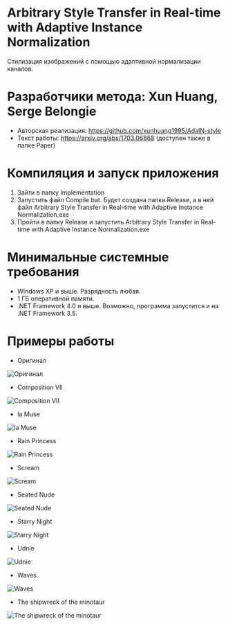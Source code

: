 # Arbitrary Style Transfer in Real-time with Adaptive Instance Normalization
Стилизация изображений с помощью адаптивной нормализации каналов.

# Разработчики метода: Xun Huang, Serge Belongie
* Авторская реализация: https://github.com/xunhuang1995/AdaIN-style
* Текст работы: https://arxiv.org/abs/1703.06868 (доступен также в папке Paper)

# Компиляция и запуск приложения
1. Зайти в папку Implementation
2. Запустить файл Compile.bat. Будет создана папка Release, а в ней файл Arbitrary Style Transfer in Real-time with Adaptive Instance Normalization.exe
3. Пройти в папку Release и запустить Arbitrary Style Transfer in Real-time with Adaptive Instance Normalization.exe

# Минимальные системные требования
* Windows XP и выше. Разрядность любая.
* 1 ГБ оперативной памяти.
* .NET Framework 4.0 и выше. Возможно, программа запустится и на .NET Framework 3.5.

# Примеры работы

* Оригинал

![Оригинал](https://github.com/ColorfulSoft/StyleTransfer-Colorization-SuperResolution/blob/master/Style%20Transfer/2017.%20Arbitrary%20Style%20Transfer%20in%20Real-time%20with%20Adaptive%20Instance%20Normalization/Examples/Content.jpg)

* Composition VII

![Composition VII](https://github.com/ColorfulSoft/StyleTransfer-Colorization-SuperResolution/blob/master/Style%20Transfer/2017.%20Arbitrary%20Style%20Transfer%20in%20Real-time%20with%20Adaptive%20Instance%20Normalization/Examples/Composition_VII_Tubingen.jpg)

* la Muse

![la Muse](https://github.com/ColorfulSoft/StyleTransfer-Colorization-SuperResolution/blob/master/Style%20Transfer/2017.%20Arbitrary%20Style%20Transfer%20in%20Real-time%20with%20Adaptive%20Instance%20Normalization/Examples/La_Muse_Tubingen.jpg)

* Rain Princess

![Rain Princess](https://github.com/ColorfulSoft/StyleTransfer-Colorization-SuperResolution/blob/master/Style%20Transfer/2017.%20Arbitrary%20Style%20Transfer%20in%20Real-time%20with%20Adaptive%20Instance%20Normalization/Examples/Rain_Princess_Tubingen.jpg)

* Scream

![Scream](https://github.com/ColorfulSoft/StyleTransfer-Colorization-SuperResolution/blob/master/Style%20Transfer/2017.%20Arbitrary%20Style%20Transfer%20in%20Real-time%20with%20Adaptive%20Instance%20Normalization/Examples/Scream_Tubingen.jpg)

* Seated Nude

![Seated Nude](https://github.com/ColorfulSoft/StyleTransfer-Colorization-SuperResolution/blob/master/Style%20Transfer/2017.%20Arbitrary%20Style%20Transfer%20in%20Real-time%20with%20Adaptive%20Instance%20Normalization/Examples/Seated_Nude_Tubingen.jpg)

* Starry Night

![Starry Night](https://github.com/ColorfulSoft/StyleTransfer-Colorization-SuperResolution/blob/master/Style%20Transfer/2017.%20Arbitrary%20Style%20Transfer%20in%20Real-time%20with%20Adaptive%20Instance%20Normalization/Examples/Starry_Tubingen.jpg)

* Udnie

![Udnie](https://github.com/ColorfulSoft/StyleTransfer-Colorization-SuperResolution/blob/master/Style%20Transfer/2017.%20Arbitrary%20Style%20Transfer%20in%20Real-time%20with%20Adaptive%20Instance%20Normalization/Examples/Udnie_Tubingen.jpg)

* Waves

![Waves](https://github.com/ColorfulSoft/StyleTransfer-Colorization-SuperResolution/blob/master/Style%20Transfer/2017.%20Arbitrary%20Style%20Transfer%20in%20Real-time%20with%20Adaptive%20Instance%20Normalization/Examples/Wave_Tubingen.jpg)

* The shipwreck of the minotaur

![The shipwreck of the minotaur](https://github.com/ColorfulSoft/StyleTransfer-Colorization-SuperResolution/blob/master/Style%20Transfer/2017.%20Arbitrary%20Style%20Transfer%20in%20Real-time%20with%20Adaptive%20Instance%20Normalization/Examples/Wreck_Tubingen.jpg)
